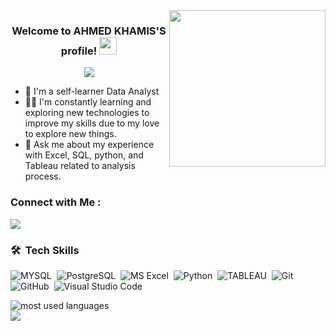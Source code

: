
<img width="250" align="right" src="https://c.tenor.com/_DOBjnGspYAAAAAM/code-coding.gif">

<h3 align="center">
  Welcome to AHMED KHAMIS'S profile!
  <img src="https://media.giphy.com/media/hvRJCLFzcasrR4ia7z/giphy.gif" width="28">
</h3>

<!-- Typing SVG by DenverCoder1 - https://github.com/DenverCoder1/readme-typing-svg -->
<p align="center">
  <a href="https://github.com/DenverCoder1/readme-typing-svg"><img src="https://readme-typing-svg.herokuapp.com/?lines=Data analyst ;Always%20learning%20new%20things&font=Fira%20Code&center=true&width=440&height=45&color=f75c7e&vCenter=true&size=22"></a>
</p> 

- 🏢 I'm a self-learner Data Analyst
- 👨‍💻  I'm constantly learning and exploring new technologies to improve my skills due to my love to explore new things.
- 💬 Ask me about my experience with Excel, SQL,  python, and Tableau related to analysis process.



### Connect with Me :

<a href=linkedin.com/in/ahmed-ahmed-khamis-94495b127 target="_blank"><img src="https://img.shields.io/badge/-AHMED AHMED KHAMIS-0077B5?style=for-the-badge&logo=Linkedin&logoColor=white"/></a>

### 🛠 &nbsp;Tech Skills
![MYSQL](https://img.shields.io/badge/-MYSQL%20-05122A?style=flat&logo=MYSQL)&nbsp;
![PostgreSQL](https://img.shields.io/badge/-PostgreSQL%20-05122A?style=flat&logo=PostgreSQL)&nbsp;
![MS Excel](https://img.shields.io/badge/-Excel%20-05122A?style=flat&logo=Excel)&nbsp;
![Python](https://img.shields.io/badge/-Python%20-05122A?style=flat&logo=python)&nbsp;
![TABLEAU](https://img.shields.io/badge/-tableau%20-05122A?style=flat&logo=tableau)&nbsp;
![Git](https://img.shields.io/badge/-Git-05122A?style=flat&logo=git)&nbsp;
![GitHub](https://img.shields.io/badge/-GitHub-05122A?style=flat&logo=github)&nbsp;
![Visual Studio Code](https://img.shields.io/badge/-Visual%20Studio%20Code-05122A?style=flat&logo=visual-studio-code&logoColor=007ACC)&nbsp;




<img align="left" src="https://github-readme-stats.vercel.app/api/top-langs?username=yousefdergham&show_icons=true&locale=en&layout=compact&theme=radical" alt="most used languages" />
<br>
<a href="https://komarev.com/ghpvc/?username=yousefdergham&style=for-the-badge">
    <img src="https://komarev.com/ghpvc/?username=yousefdergham&style=for-the-badge">
</a>
